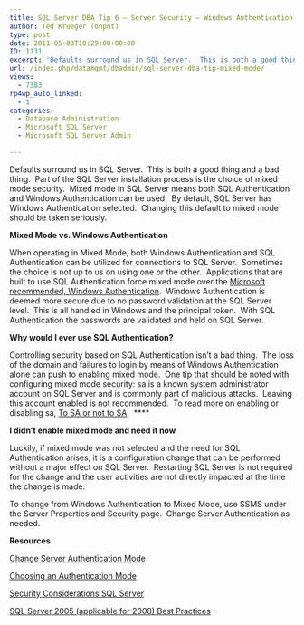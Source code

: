 ```yaml
---
title: SQL Server DBA Tip 6 – Server Security – Windows Authentication / SQL Authentication
author: Ted Krueger (onpnt)
type: post
date: 2011-05-03T10:29:00+00:00
ID: 1131
excerpt: 'Defaults surround us in SQL Server.  This is both a good thing and a bad thing.  Part of the SQL Server installation process is the choice of mixed mode security.  Mixed mode in SQL Server means both SQL Authentication and Windows Authentication can be&hellip;'
url: /index.php/datamgmt/dbadmin/sql-server-dba-tip-mixed-mode/
views:
  - 7383
rp4wp_auto_linked:
  - 1
categories:
  - Database Administration
  - Microsoft SQL Server
  - Microsoft SQL Server Admin

---
```

Defaults surround us in SQL Server.  This is both a good thing and a bad thing.  Part of the SQL Server installation process is the choice of mixed mode security.  Mixed mode in SQL Server means both SQL Authentication and Windows Authentication can be used.  By default, SQL Server has Windows Authentication selected.  Changing this default to mixed mode should be taken seriously.

**Mixed Mode vs. Windows Authentication**

When operating in Mixed Mode, both Windows Authentication and SQL Authentication can be utilized for connections to SQL Server.  Sometimes the choice is not up to us on using one or the other.  Applications that are built to use SQL Authentication force mixed mode over the [Microsoft recommended, Windows Authentication][1].  Windows Authentication is deemed more secure due to no password validation at the SQL Server level.  This is all handled in Windows and the principal token.  With SQL Authentication the passwords are validated and held on SQL Server.

**Why would I ever use SQL Authentication?**

Controlling security based on SQL Authentication isn’t a bad thing.  The loss of the domain and failures to login by means of Windows Authentication alone can push to enabling mixed mode.  One tip that should be noted with configuring mixed mode security: sa is a known system administrator account on SQL Server and is commonly part of malicious attacks.  Leaving this account enabled is not recommended.  To read more on enabling or disabling sa, [To SA or not to SA][2].  ****

**I didn’t enable mixed mode and need it now**

Luckily, if mixed mode was not selected and the need for SQL Authentication arises, it is a configuration change that can be performed without a major effect on SQL Server.  Restarting SQL Server is not required for the change and the user activities are not directly impacted at the time the change is made.

To change from Windows Authentication to Mixed Mode, use SSMS under the Server Properties and Security page.  Change Server Authentication as needed.

**Resources**

[Change Server Authentication Mode][3]

[Choosing an Authentication Mode][1]

[Security Considerations SQL Server][4]

[SQL Server 2005 (applicable for 2008) Best Practices][5]

 [1]: http://technet.microsoft.com/en-us/library/ms144284.aspx
 [2]: /index.php/DataMgmt/DBAdmin/to-sa-or-not-to-sa
 [3]: http://msdn.microsoft.com/en-us/library/ms188670.aspx
 [4]: http://msdn.microsoft.com/en-us/library/ms161948(v=sql.90).aspx
 [5]: http://download.microsoft.com/download/8/5/e/85eea4fa-b3bb-4426-97d0-7f7151b2011c/SQL2005SecBestPract.doc